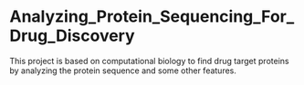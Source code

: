 # Analyzing_Protein_Sequencing_For_Drug_Discovery
This project is based on computational biology to find drug target proteins by analyzing the protein sequence and some other features.
